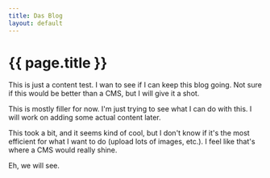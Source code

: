 ```yaml
---
title: Das Blog
layout: default
---
```




# {{ page.title }}

This is just a content test.
I wan to see if I can keep this blog going.
Not sure if this would be better than a CMS, but I will give it a shot.

This is mostly filler for now. I'm just trying to see what I can do with this. I will work on adding some actual content later.

This took a bit, and it seems kind of cool, but I don't know if it's the most efficient for what I want to do (upload lots of images, etc.). I feel like that's where a CMS would really shine.

Eh, we will see.